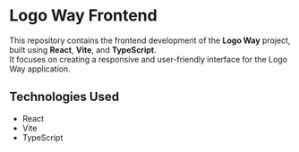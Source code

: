 # Logo Way Frontend

This repository contains the frontend development of the **Logo Way** project, built using **React**, **Vite**, and **TypeScript**.  
It focuses on creating a responsive and user-friendly interface for the Logo Way application.

## Technologies Used

- React
- Vite
- TypeScript
